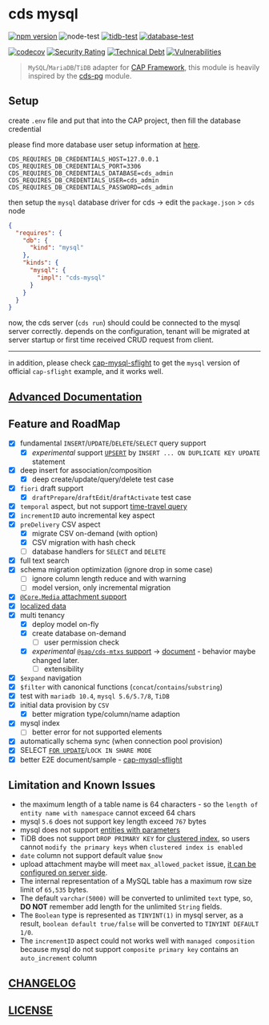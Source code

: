# cds mysql

[![npm version](https://img.shields.io/npm/v/cds-mysql?label=cds-mysql)](https://www.npmjs.com/package/cds-mysql)
![node-test](https://github.com/Soontao/cds-mysql/workflows/node-test/badge.svg)
[![tidb-test](https://github.com/Soontao/cds-mysql/actions/workflows/tidb.yml/badge.svg)](https://github.com/Soontao/cds-mysql/actions/workflows/tidb.yml)
[![database-test](https://github.com/Soontao/cds-mysql/actions/workflows/database.yml/badge.svg)](https://github.com/Soontao/cds-mysql/actions/workflows/database.yml)

[![codecov](https://codecov.io/gh/Soontao/cds-mysql/branch/main/graph/badge.svg?token=xTt6AaHeuu)](https://codecov.io/gh/Soontao/cds-mysql)
[![Security Rating](https://sonarcloud.io/api/project_badges/measure?project=Soontao_cds-mysql&metric=security_rating)](https://sonarcloud.io/dashboard?id=Soontao_cds-mysql)
[![Technical Debt](https://sonarcloud.io/api/project_badges/measure?project=Soontao_cds-mysql&metric=sqale_index)](https://sonarcloud.io/dashboard?id=Soontao_cds-mysql)
[![Vulnerabilities](https://sonarcloud.io/api/project_badges/measure?project=Soontao_cds-mysql&metric=vulnerabilities)](https://sonarcloud.io/dashboard?id=Soontao_cds-mysql)

> `MySQL`/`MariaDB`/`TiDB` adapter for [CAP Framework](https://cap.cloud.sap/docs/about/), this module is heavily inspired by the [cds-pg](https://github.com/sapmentors/cds-pg) module.

## Setup

create `.env` file and put that into the CAP project, then fill the database credential 

please find more database user setup information at [here](./docs/ADVANCED_USAGE.md#config-database-credential-by-environments-variables). 

```environment
CDS_REQUIRES_DB_CREDENTIALS_HOST=127.0.0.1
CDS_REQUIRES_DB_CREDENTIALS_PORT=3306
CDS_REQUIRES_DB_CREDENTIALS_DATABASE=cds_admin
CDS_REQUIRES_DB_CREDENTIALS_USER=cds_admin
CDS_REQUIRES_DB_CREDENTIALS_PASSWORD=cds_admin
```

then setup the `mysql` database driver for cds -> edit the `package.json` > `cds` node

```json
{
  "requires": {
    "db": {
      "kind": "mysql"
    },
    "kinds": {
      "mysql": {
        "impl": "cds-mysql"
      }
    }
  }
}
```

now, the cds server (`cds run`) should could be connected to the mysql server correctly. 
depends on the configuration, tenant will be migrated at server startup or first time received CRUD request from client.

---

in addition, please check [cap-mysql-sflight](https://github.com/Soontao/cap-mysql-sflight) to get the `mysql` version of official `cap-sflight` example, and it works well.

## [Advanced Documentation](./docs/ADVANCED_USAGE.md)

## Feature and RoadMap

- [x] fundamental `INSERT`/`UPDATE`/`DELETE`/`SELECT` query support
  - [x] _experimental_ support [`UPSERT`](./docs/ADVANCED_USAGE.md#upsert) by `INSERT ... ON DUPLICATE KEY UPDATE` statement
- [x] deep insert for association/composition
  - [x] deep create/update/query/delete test case
- [x] `fiori` draft support
  - [x] `draftPrepare`/`draftEdit`/`draftActivate` test case
- [x] `temporal` aspect, but not support [time-travel query](https://cap.cloud.sap/docs/guides/temporal-data#time-travel-queries)
- [x] `incrementID` auto incremental key aspect
- [x] `preDelivery` CSV aspect
  - [x] migrate CSV on-demand (with option)
  - [x] CSV migration with hash check
  - [ ] database handlers for `SELECT` and `DELETE`
- [x] full text search
- [x] schema migration optimization (ignore drop in some case)
  - [ ] ignore column length reduce and with warning
  - [ ] model version, only incremental migration
- [x] [`@Core.Media` attachment support](https://cap.cloud.sap/docs/guides/media-data)
- [x] [localized data](https://cap.cloud.sap/docs/guides/localized-data)
- [x] multi tenancy
  - [x] deploy model on-fly
  - [x] create database on-demand
    - [ ] user permission check
  - [x] _experimental_ [`@sap/cds-mtxs` support](https://pages.github.tools.sap/cap/docs/guides/multitenancy/mtxs) -> [document](./docs/MTXS.md) - behavior maybe changed later.
    - [ ] extensibility
- [x] `$expand` navigation
- [x] `$filter` with canonical functions (`concat`/`contains`/`substring`)
- [x] test with `mariadb 10.4`, `mysql 5.6/5.7/8`, `TiDB`
- [x] initial data provision by `CSV`
  - [x] better migration type/column/name adaption
- [x] mysql index
  - [ ] better error for not supported elements
- [x] automatically schema sync (when connection pool provision)
- [x] SELECT [`FOR UPDATE`](https://cap.cloud.sap/docs/node.js/cds-ql?q=forUpdate#select-forUpdate)/`LOCK IN SHARE MODE`
- [x] better E2E document/sample - [cap-mysql-sflight](https://github.com/Soontao/cap-mysql-sflight)

## Limitation and Known Issues

- the maximum length of a table name is 64 characters - so the `length of entity name with namespace` cannot exceed 64 chars
- mysql `5.6` does not support key length exceed `767` bytes
- mysql does not support [entities with parameters](https://cap.cloud.sap/docs/cds/cdl?q=parameter#exposed-entities)
- TiDB does not support `DROP PRIMARY KEY` for [clustered index](https://docs.pingcap.com/tidb/dev/clustered-indexes), so users cannot `modify the primary keys` when `clustered index is enabled`
- `date` column not support default value `$now`
- upload attachment maybe will meet `max_allowed_packet` issue, [it can be configured on server side](https://dev.mysql.com/doc/refman/8.0/en/packet-too-large.html).
- The internal representation of a MySQL table has a maximum row size limit of `65,535` bytes.
- The default `varchar(5000)` will be converted to unlimited `text` type, so, **DO NOT** remember add length for the unlimited `String` fields.
- The `Boolean` type is represented as `TINYINT(1)` in mysql server, as a result, `boolean default true/false` will be converted to `TINYINT DEFAULT 1/0`.
- The `incrementID` aspect could not works well with `managed composition` because mysql do not support `composite primary key` contains an `auto_increment` column

## [CHANGELOG](./CHANGELOG.md)

## [LICENSE](./LICENSE)
